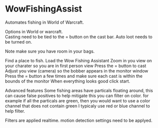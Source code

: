 # WowFishingAssist
Automates fishing in World of Warcraft.

Options in World or warcraft.  
Casting need to be tied to the = button on the cast bar.
Auto loot needs to be turned on.

Note make sure you have room in your bags.

Find a place to fish.
Load the Wow Fishing Assistant
Zoom in you view on your charater so you are in first person view
Press the = button to cast
Adjust you view (camera) so the bobber appears in the monitor window
Press the = button a few times and make sure each cast is within the bounds of the monitor
When everything looks good click start.

Advanced features
Some fishing areas have particals floating around, this can cause false positives
to help mitigate this you can filter on color.
for example if all the particals are green,  then you would want to use a color channel that does not contain green
I typicaly use red or blue channel to help filter.

Filters are applied realtime.   motion detection settings need to be applyed.

